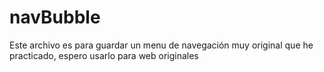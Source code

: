 # navBubble

Este archivo es para guardar un menu de navegación muy original que he practicado, espero usarlo para web originales
